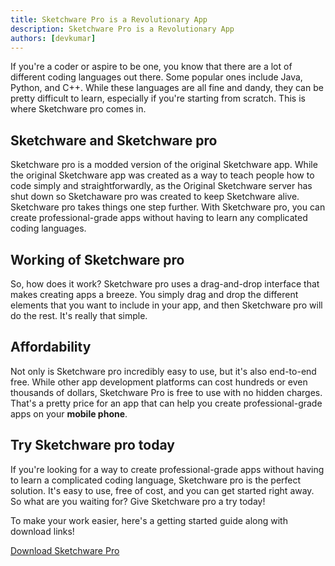 ```yaml
---
title: Sketchware Pro is a Revolutionary App
description: Sketchware Pro is a Revolutionary App
authors: [devkumar]
---
```


If you're a coder or aspire to be one, you know that there are a lot of different coding languages out there. Some popular ones include Java, Python, and C++. While these languages are all fine and dandy, they can be pretty difficult to learn, especially if you're starting from scratch. This is where Sketchware pro comes in.
<!--truncate-->
## Sketchware and Sketchware pro

Sketchware pro is a modded version of the original Sketchware app. While the original Sketchware app was created as a way to teach people how to code simply and straightforwardly, as the Original Sketchware server has shut down so Sketchaware pro was created to keep Sketchware alive. Sketchware pro takes things one step further. With Sketchware pro, you can create professional-grade apps without having to learn any complicated coding languages.

## Working of Sketchware pro

So, how does it work? Sketchware pro uses a drag-and-drop interface that makes creating apps a breeze. You simply drag and drop the different elements that you want to include in your app, and then Sketchware pro will do the rest. It's really that simple.

## Affordability

Not only is Sketchware pro incredibly easy to use, but it's also end-to-end free. While other app development platforms can cost hundreds or even thousands of dollars, Sketchware Pro is free to use with no hidden charges. That's a pretty price for an app that can help you create professional-grade apps on your __mobile phone__.

## Try Sketchware pro today

If you're looking for a way to create professional-grade apps without having to learn a complicated coding language, Sketchware pro is the perfect solution. It's easy to use, free of cost, and you can get started right away. So what are you waiting for? Give Sketchware pro a try today!

To make your work easier, here's a getting started guide along with download links!

[Download Sketchware Pro](/download)